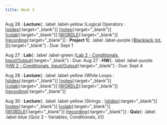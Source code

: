 ```yaml
---
title: Week 3
---
```


Aug 26
: **Lecture**{: .label .label-yellow }Logical Operators
  :  \[[slides](https://docs.google.com/presentation/d/1OcVX5uegvZaaqCo6E5Unr3VeGnBp6NJ7kwVNlzd_GM4/edit?usp=sharing){:target="_blank"}\] \[[notes](https://docs.google.com/document/d/1Fw4ieElujRCrF-vK4h_uUj19KJ6cDZKnr68nKFLebVI/edit?usp=sharing){:target="_blank"}\] \[[colab](https://colab.research.google.com/drive/1498zoOk1clih8T5Jh7DcZcft8ibrZrgl?usp=sharing){:target="_blank"}\] \[[WORDLE](https://colab.research.google.com/drive/1LsFbdIBOgqjD2aXJy7ThC2cj-1ovnSLr?usp=sharing){:target="_blank"}\] \[[recording](https://www.youtube.com/watch?v=CgYWGK_bWcU){:target="_blank"}\]
: **Project 1**{: .label .label-purple }[Blackjack (pt. 1)](https://edstem.org/us/courses/61483/lessons/115210){:target="_blank"}
  : Due: Sept 1

Aug 27
: **Lab**{: .label .label-green }[Lab 2 - Conditionals, Input/Output](https://edstem.org/us/courses/61483/lessons/113394){:target="_blank"}
  : Due: Aug 27
: **HW**{: .label .label-purple }[HW 2 - Conditionals, Input/Output](https://edstem.org/us/courses/61483/lessons/113386){:target="_blank"}
  : Due: Sept 4

Aug 28
: **Lecture**{: .label .label-yellow }While Loops
  :  \[[slides](https://docs.google.com/presentation/d/1xPbLzm185NuaHg_U2cHus0gehJ-HxOOAET_a9a2yK0E/edit?usp=sharing){:target="_blank"}\] \[[notes](https://docs.google.com/document/d/1HnV-Kx0mgnZT8oPYguDgGWOw95fbrHfxH-Q2YNSawn8/edit?usp=sharing){:target="_blank"}\] \[[colab](https://colab.research.google.com/drive/1MlH6Ok-3yc9Qv2X6fPx71hXiWnCRcsGB?usp=sharing){:target="_blank"}\] \[[WORDLE](https://colab.research.google.com/drive/1LsFbdIBOgqjD2aXJy7ThC2cj-1ovnSLr?usp=sharing){:target="_blank"}\] \[[recording](https://docs.google.com/document/d/1XIpgIwvZjG4bXGgeAcSaYmJvrVk_f1_z-sAhTgoqWdY/edit?usp=sharing){:target="_blank"}\]

Aug 30
: **Lecture**{: .label .label-yellow }Strings
  : \[[slides](https://docs.google.com/presentation/d/13VQATcXu3ElLmMDjeR3wH3A-8ufD-Eq6GQFlW55UUgM/edit?usp=sharing){:target="_blank"}\] \[[notes](https://docs.google.com/document/d/1W1Kg2XvsW_meI6itmNP55lcoz6067RnHPPpr-mq_Tcc/edit?usp=sharing){:target="_blank"}\] \[[colab](https://colab.research.google.com/drive/1qnlhtG1X4YIdfBiORcMfiZoTuwGKg6kF?usp=sharing){:target="_blank"}\] \[[WORDLE](https://colab.research.google.com/drive/1LsFbdIBOgqjD2aXJy7ThC2cj-1ovnSLr?usp=sharing){:target="_blank"}\] \[[recording](https://docs.google.com/document/d/1XIpgIwvZjG4bXGgeAcSaYmJvrVk_f1_z-sAhTgoqWdY/edit?usp=sharing){:target="_blank"}\]
: **Quiz**{: .label .label-blue }Quiz 2 - Variables, Conditionals, I/O